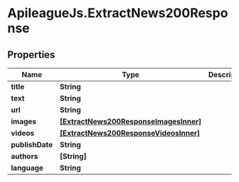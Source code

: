 # ApileagueJs.ExtractNews200Response

## Properties

Name | Type | Description | Notes
------------ | ------------- | ------------- | -------------
**title** | **String** |  | [optional] 
**text** | **String** |  | [optional] 
**url** | **String** |  | [optional] 
**images** | [**[ExtractNews200ResponseImagesInner]**](ExtractNews200ResponseImagesInner.md) |  | [optional] 
**videos** | [**[ExtractNews200ResponseVideosInner]**](ExtractNews200ResponseVideosInner.md) |  | [optional] 
**publishDate** | **String** |  | [optional] 
**authors** | **[String]** |  | [optional] 
**language** | **String** |  | [optional] 


